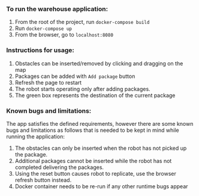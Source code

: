### To run the warehouse application:

1. From the root of the project, run `docker-compose build`
1. Run `docker-compose up`
1. From the browser, go to `localhost:8080`


### Instructions for usage:
1. Obstacles can be inserted/removed by clicking and dragging on the map
2. Packages can be added with `Add package` button
3. Refresh the page to restart
4. The robot starts operating only after adding packages.
5. The green box represents the destination of the current package


### Known bugs and limitations:

The app satisfies the defined requirements, however there are some known bugs and limitations as follows that is needed to be kept in mind while running the application:

1. The obstacles can only be inserted when the robot has not picked up the package.
2. Additional packages cannot be inserted while the robot has not completed delivering the packages.
3. Using the reset button causes robot to replicate, use the browser refresh button instead.
4. Docker container needs to be re-run if any other runtime bugs appear